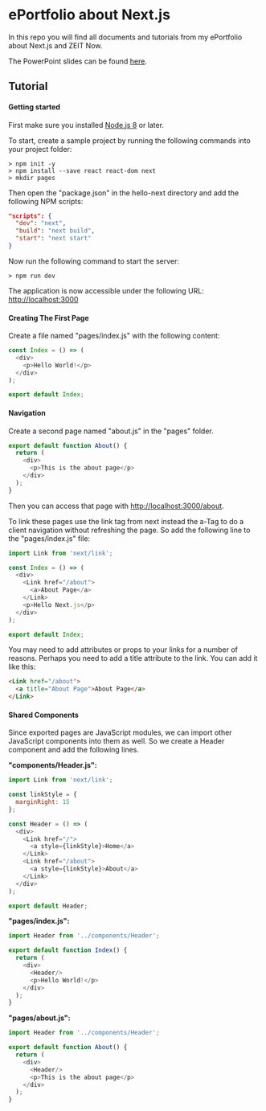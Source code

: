 # ePortfolio about Next.js

In this repo you will find all documents and tutorials from my ePortfolio about Next.js and ZEIT Now.

The PowerPoint slides can be found [here](./slides/ePortfolio-Next.js.pptx "ePortfolio-Next.js.pptx").

## Tutorial

#### Getting started

First make sure you installed [Node.js 8](https://nodejs.org/) or later.

To start, create a sample project by running the following commands into your project folder:
```
> npm init -y
> npm install --save react react-dom next
> mkdir pages
```

Then open the "package.json" in the hello-next directory and add the following NPM scripts:
```JSON
"scripts": {
  "dev": "next",
  "build": "next build",
  "start": "next start"
}
```

Now run the following command to start the server:
```
> npm run dev
```

The application is now accessible under the following URL: [http://localhost:3000](http://localhost:3000)

#### Creating The First Page

Create a file named "pages/index.js" with the following content:
```javascript
const Index = () => (
  <div>
    <p>Hello World!</p>
  </div>
);

export default Index;
```

#### Navigation

Create a second page named "about.js" in the "pages" folder.

```javascript
export default function About() {
  return (
    <div>
      <p>This is the about page</p>
    </div>
  );
}
```

Then you can access that page with [http://localhost:3000/about](http://localhost:3000/about).

To link these pages use the link tag from next instead the a-Tag to do a client navigation without refreshing the page.
So add the following line to the "pages/index.js" file:

```javascript
import Link from 'next/link';

const Index = () => (
  <div>
    <Link href="/about">
      <a>About Page</a>
    </Link>
    <p>Hello Next.js</p>
  </div>
);

export default Index;
```

You may need to add attributes or props to your links for a number of reasons.
Perhaps you need to add a title attribute to the link. You can add it like this:

```html
<Link href="/about">
  <a title="About Page">About Page</a>
</Link>
```

#### Shared Components

Since exported pages are JavaScript modules, we can import other JavaScript components into them as well.
So we create a Header component and add the following lines.

<b>"components/Header.js":</b>
```javascript
import Link from 'next/link';

const linkStyle = {
  marginRight: 15
};

const Header = () => (
  <div>
    <Link href="/">
      <a style={linkStyle}>Home</a>
    </Link>
    <Link href="/about">
      <a style={linkStyle}>About</a>
    </Link>
  </div>
);

export default Header;
```

<b>"pages/index.js":</b>
```javascript
import Header from '../components/Header';

export default function Index() {
  return (
    <div>
      <Header/>
      <p>Hello World!</p>
    </div>
  );
}
```

<b>"pages/about.js":</b>
```javascript
import Header from '../components/Header';

export default function About() {
  return (
    <div>
      <Header/>
      <p>This is the about page</p>
    </div>
  );
}
```